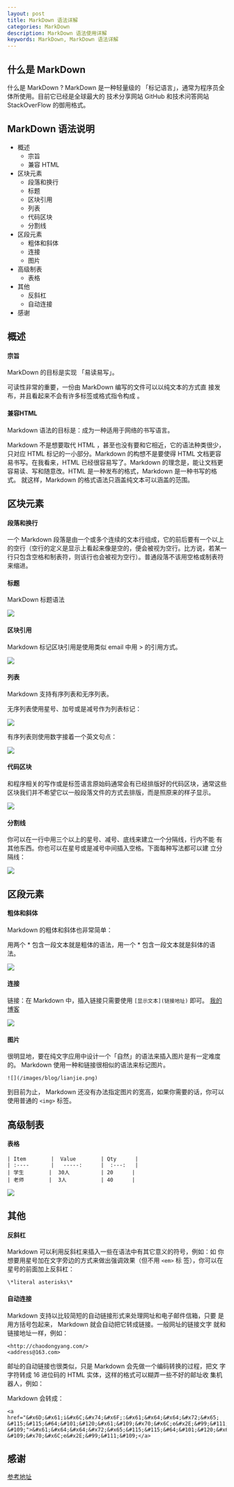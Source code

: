 ```yaml
---
layout: post
title: MarkDown 语法详解
categories: MarkDown
description: MarkDown 语法使用详解
keywords: MarkDown, MarkDown 语法详解
---
```



## 什么是 MarkDown

什么是 MarkDown ? MarkDown 是一种轻量级的 「标记语言」，通常为程序员全体所使用。目前它已经是全球最大的
技术分享网站 GitHub 和技术问答网站 StackOverFlow 的御用格式。

## MarkDown 语法说明

- 概述
  - 宗旨
  - 兼容 HTML
- 区块元素
  - 段落和换行
  - 标题
  - 区块引用
  - 列表
  - 代码区块
  - 分割线
- 区段元素
  - 粗体和斜体
  - 连接
  - 图片
- 高级制表
  - 表格
- 其他
  - 反斜杠
  - 自动连接
- 感谢

## 概述
#### 宗旨
MarkDown 的目标是实现 「易读易写」。

可读性非常的重要，一份由 MarkDown 编写的文件可以以纯文本的方式直
接发布，并且看起来不会有许多标签或格式指令构成 。
#### 兼容HTML
Markdown 语法的目标是：成为一种适用于网络的书写语言。

Markdown 不是想要取代 HTML ，甚至也没有要和它相近，它的语法种类很少，
只对应 HTML 标记的一小部分。Markdown 的构想不是要使得 HTML 文档更容
易书写。在我看来，HTML 已经很容易写了。Markdown 的理念是，能让文档更
容易读、写和随意改。HTML 是一种发布的格式，Markdown 是一种书写的格式。
就这样，Markdown 的格式语法只涵盖纯文本可以涵盖的范围。

## 区块元素
#### 段落和换行
一个 Markdown 段落是由一个或多个连续的文本行组成，它的前后要有一个以上
的空行（空行的定义是显示上看起来像是空的，便会被视为空行。比方说，若某一
行只包含空格和制表符，则该行也会被视为空行）。普通段落不该用空格或制表符
来缩进。

#### 标题
MarkDown 标题语法

![](/images/blog/biaoti.png)

#### 区块引用
Markdown 标记区块引用是使用类似 email 中用 > 的引用方式。

![](/images/blog/qukuai.png)

#### 列表
Markdown 支持有序列表和无序列表。

无序列表使用星号、加号或是减号作为列表标记：

![](/images/blog/wuxuliebiao.png)

有序列表则使用数字接着一个英文句点：

![](/images/blog/youxuliebiao.png)

#### 代码区块

和程序相关的写作或是标签语言原始码通常会有已经排版好的代码区块，通常这些
区块我们并不希望它以一般段落文件的方式去排版，而是照原来的样子显示。

![](/images/blog/daimaqukuai.png)

#### 分割线

你可以在一行中用三个以上的星号、减号、底线来建立一个分隔线，行内不能
有其他东西。你也可以在星号或是减号中间插入空格。下面每种写法都可以建
立分隔线：

![](/images/blog/fengexian.png)

## 区段元素
#### 粗体和斜体
Markdown 的粗体和斜体也非常简单：

用两个 * 包含一段文本就是粗体的语法，用一个 * 包含一段文本就是斜体的语法。

![](/images/blog/ziti.png)

#### 连接
链接：在 Markdown 中，插入链接只需要使用 ``` [显示文本](链接地址) ``` 即可。
[我的博客](http://chaodongyang.com/ "博客")

![](/images/blog/lianjie.png)

#### 图片

很明显地，要在纯文字应用中设计一个「自然」的语法来插入图片是有一定难度的。
Markdown 使用一种和链接很相似的语法来标记图片。

``` ![](/images/blog/lianjie.png)  ```

到目前为止， Markdown 还没有办法指定图片的宽高，如果你需要的话，你可以使用普通的 ``` <img> ``` 标签。

## 高级制表
#### 表格
```
| Item        |  Value        | Qty      |
| :----       |   -----:      |  :---:   |
| 学生        |  30人          | 20      |
| 老师        |  3人           | 40      |
```
![](/images/blog/biaoge.png)

## 其他
#### 反斜杠

Markdown 可以利用反斜杠来插入一些在语法中有其它意义的符号，例如：如
你想要用星号加在文字旁边的方式来做出强调效果（但不用 ``` <em> ``` 标
签），你可以在星号的前面加上反斜杠：
```
\*literal asterisks\*
```
#### 自动连接
Markdown 支持以比较简短的自动链接形式来处理网址和电子邮件信箱，只要
是用方括号包起来， Markdown 就会自动把它转成链接。一般网址的链接文字
就和链接地址一样，例如：

```
<http://chaodongyang.com/>
<address@163.com>
```
邮址的自动链接也很类似，只是 Markdown 会先做一个编码转换的过程，把文
字字符转成 16 进位码的 HTML 实体，这样的格式可以糊弄一些不好的邮址收
集机器人，例如：

Markdown 会转成：

```
<a href="&#x6D;&#x61;i&#x6C;&#x74;&#x6F;:&#x61;&#x64;&#x64;&#x72;&#x65;
&#115;&#115;&#64;&#101;&#120;&#x61;&#109;&#x70;&#x6C;e&#x2E;&#99;&#111;
&#109;">&#x61;&#x64;&#x64;&#x72;&#x65;&#115;&#115;&#64;&#101;&#120;&#x61;
&#109;&#x70;&#x6C;e&#x2E;&#99;&#111;&#109;</a>
```
## 感谢
[参考地址](http://www.appinn.com/markdown/#autolink "参考文档")
